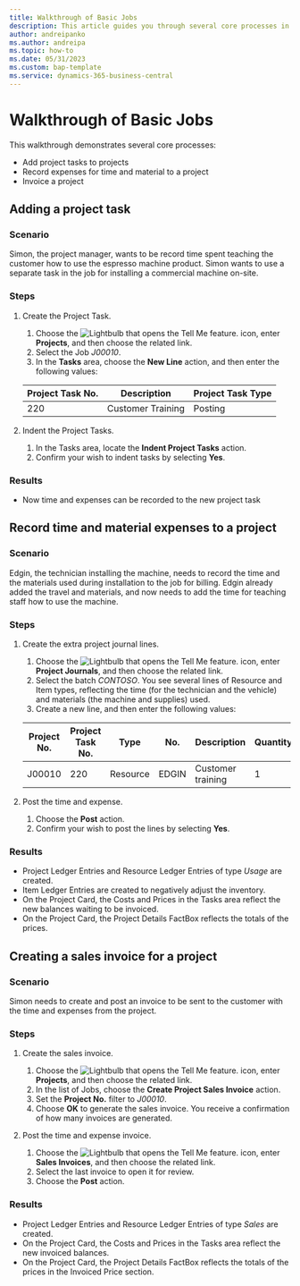 ```yaml
---
title: Walkthrough of Basic Jobs
description: This article guides you through several core processes in project management.
author: andreipanko
ms.author: andreipa
ms.topic: how-to
ms.date: 05/31/2023
ms.custom: bap-template
ms.service: dynamics-365-business-central
---
```

# Walkthrough of Basic Jobs

This walkthrough demonstrates several core processes:

- Add project tasks to projects
- Record expenses for time and material to a project
- Invoice a project

## Adding a project task

### Scenario  

Simon, the project manager, wants to be record time spent teaching the customer how to use the espresso machine product. Simon wants to use a separate task in the job for installing a commercial machine on-site.

### Steps

1. Create the Project Task.

    1. Choose the ![Lightbulb that opens the Tell Me feature.](../../media/ui-search/search_small.png "Tell me what you want to do") icon, enter **Projects**, and then choose the related link.  
    2. Select the Job *J00010*.
	3. In the **Tasks** area, choose the **New Line** action, and then enter the following values:
 
    |Project Task No.|Description|Project Task Type|
    |------------|-----------|-------------|  
    |220|Customer Training|Posting|

2. Indent the Project Tasks.
   1. In the Tasks area, locate the **Indent Project Tasks** action.
   2. Confirm your wish to indent tasks by selecting **Yes**.

### Results

 - Now time and expenses can be recorded to the new project task

## Record time and material expenses to a project

### Scenario  

Edgin, the technician installing the machine, needs to record the time and the materials used during installation to the job for billing. Edgin already added the travel and materials, and now needs to add the time for teaching staff how to use the machine.

### Steps

1. Create the extra project journal lines.

    1. Choose the ![Lightbulb that opens the Tell Me feature.](../../media/ui-search/search_small.png "Tell me what you want to do") icon, enter **Project Journals**, and then choose the related link.  
    2. Select the batch *CONTOSO*. You see several lines of Resource and Item types, reflecting the time (for the technician and the vehicle) and materials (the machine and supplies) used.
	3. Create a new line, and then enter the following values:
 
    |Project No.|Project Task No.|Type|No.|Description|Quantity|
    |-------|------------|----|---|-----------|--------|  
    |J00010|220|Resource|EDGIN|Customer training|1|

2. Post the time and expense.
   1. Choose the **Post** action.
   2. Confirm your wish to post the lines by selecting **Yes**.

### Results

- Project Ledger Entries and Resource Ledger Entries of type *Usage* are created.
- Item Ledger Entries are created to negatively adjust the inventory.
- On the Project Card, the Costs and Prices in the Tasks area reflect the new balances waiting to be invoiced.
- On the Project Card, the Project Details FactBox reflects the totals of the prices.

## Creating a sales invoice for a project

### Scenario  

Simon needs to create and post an invoice to be sent to the customer with the time and expenses from the project.

### Steps

1. Create the sales invoice.

    1. Choose the ![Lightbulb that opens the Tell Me feature.](../../media/ui-search/search_small.png "Tell me what you want to do") icon, enter **Projects**, and then choose the related link.  
    2. In the list of Jobs, choose the **Create Project Sales Invoice** action.
    3. Set the **Project No.** filter to *J00010*.
    4. Choose **OK** to generate the sales invoice. You receive a confirmation of how many invoices are generated.

2. Post the time and expense invoice.

   1. Choose the ![Lightbulb that opens the Tell Me feature.](../../media/ui-search/search_small.png "Tell me what you want to do") icon, enter **Sales Invoices**, and then choose the related link.  
   2. Select the last invoice to open it for review.
   3. Choose the **Post** action.

### Results

- Project Ledger Entries and Resource Ledger Entries of type *Sales* are created.
- On the Project Card, the Costs and Prices in the Tasks area reflect the new invoiced balances.
- On the Project Card, the Project Details FactBox reflects the totals of the prices in the Invoiced Price section.

